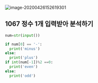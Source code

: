 ![image-20200426152619301](C:\Users\sky\AppData\Roaming\Typora\typora-user-images\image-20200426154220344.png)

## 1067 정수 1개 입력받아 분석하기

```python
num=str(input())

if num[0] == '-':
  print('minus')
else:
  print('plus')
if int(num[-1])%2 ==0:
  print('even')
else:
  print('odd')
```

